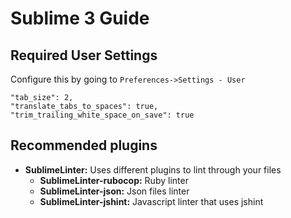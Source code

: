 # Sublime 3 Guide

## Required User Settings

Configure this by going to `Preferences->Settings - User`

    "tab_size": 2,
    "translate_tabs_to_spaces": true,
    "trim_trailing_white_space_on_save": true

## Recommended plugins

 * **SublimeLinter:** Uses different plugins to lint through your files
   - **SublimeLinter-rubocop:** Ruby linter
   - **SublimeLinter-json:** Json files linter
   - **SublimeLinter-jshint:** Javascript linter that uses jshint